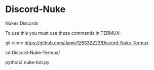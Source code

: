 # Discord-Nuke
Nukes Discords


To use this you must use these commands in TERMUX:

git clone https://github.com/Jamie126332223/Discord-Nuke-Termux



cd Discord-Nuke-Termux/



python3 nuke-bot.py
